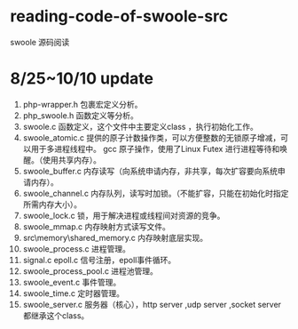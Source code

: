 # reading-code-of-swoole-src
swoole 源码阅读

# 8/25~10/10 update
 1.  php-wrapper.h 包裹宏定义分析。
 2.  php_swoole.h 函数定义等分析。
 3.  swoole.c  函数定义，这个文件中主要定义class ，执行初始化工作。
 4.  swoole_atomic.c  提供的原子计数操作类，可以方便整数的无锁原子增减，可以用于多进程线程中。
   gcc 原子操作，使用了Linux Futex 进行进程等待和唤醒。（使用共享内存）。
 6.  swoole_buffer.c 内存读写（向系统申请内存，非共享，每次扩容要向系统申请内存）。
 7.  swoole_channel.c 内存队列，读写时加锁。（不能扩容，只能在初始化时指定所需内存大小）。
 8.  swoole_lock.c 锁，用于解决进程或线程间对资源的竞争。
 9.  swoole_mmap.c 内存映射方式读写文件。
 10. src\memory\shared_memory.c 内存映射底层实现。
 11. swoole_process.c 进程管理。
 12. signal.c epoll.c 信号注册，epoll事件循环。
 13. swoole_process_pool.c 进程池管理。
 14. swoole_event.c 事件管理。
 15. swoole_time.c 定时器管理。
 16. swoole_server.c 服务器（核心），http server ,udp server ,socket server 都继承这个class。
